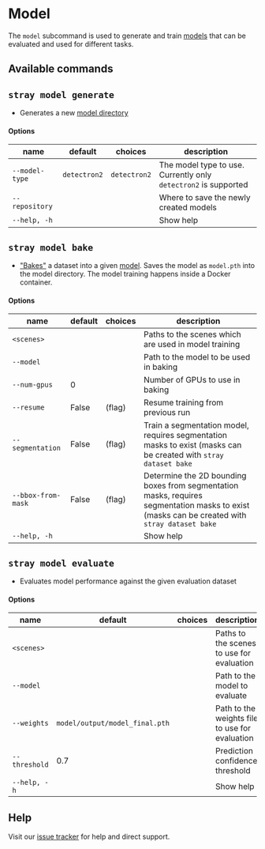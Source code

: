 # Model

The `model` subcommand is used to generate and train [models](/formats/model.md) that can be evaluated and used for different tasks.

## Available commands
## `stray model generate`

- Generates a new [model directory](/formats/model.md)

#### Options

|name|default|choices|description|
|---|---|---|---|
|`--model-type`|`detectron2`|`detectron2`|The model type to use. Currently only `detectron2` is supported|
|`--repository`| | |Where to save the newly created models|
|`--help, -h`| | |Show help|


## `stray model bake`

- ["Bakes"](https://news.ycombinator.com/item?id=12559435) a dataset into a given [model](/formats/model.md). Saves the model as `model.pth` into the model directory. The model training happens inside a Docker container.

#### Options

|name|default|choices|description|
|-|-|-|-|
|`<scenes>`| | |Paths to the scenes which are used in model training|
|`--model`| | |Path to the model to be used in baking|
|`--num-gpus`|0| |Number of GPUs to use in baking|
|`--resume`|False| (flag) |Resume training from previous run|
|`--segmentation`| False |(flag)|Train a segmentation model, requires segmentation masks to exist (masks can be created with `stray dataset bake`|
|`--bbox-from-mask`| False |(flag)|Determine the 2D bounding boxes from segmentation masks, requires segmentation masks to exist (masks can be created with `stray dataset bake`|
|`--help, -h`| | |Show help|

## `stray model evaluate`

- Evaluates model performance against the given evaluation dataset

#### Options

|name|default|choices|description|
|-|-|-|-|
|`<scenes>`| | |Paths to the scenes to use for evaluation|
|`--model`| | |Path to the model to evaluate|
|`--weights`|`model/output/model_final.pth`| |Path to the weights file to use for evaluation|
|`--threshold`|0.7| |Prediction confidence threshold|
|`--help, -h`| | |Show help|


## Help

Visit our [issue tracker](https://github.com/StrayRobots/issues) for help and direct support.